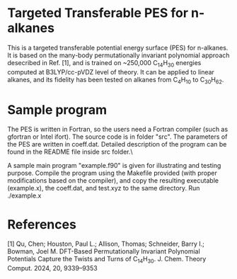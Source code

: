 # Targeted Transferable PES for n-alkanes
This is a targeted transferable potential energy surface (PES) for n-alkanes. It is based on the many-body permutationally invariant polynomial approach desecribed in Ref. [1], and is trained on ~250,000 C<sub>14</sub>H<sub>30</sub> energies computed at B3LYP/cc-pVDZ level of theory. It can be applied to linear alkanes, and its fidelity has been tested on alkanes from C<sub>4</sub>H<sub>10</sub> to C<sub>30</sub>H<sub>62</sub>.

# Sample program
The PES is written in Fortran, so the users need a Fortran compiler (such as gfortran or Intel ifort). The source code is in folder "src". The parameters of the PES are written in coeff.dat. Detailed description of the program can be found in the README file inside src folder.\

A sample main program "example.f90" is given for illustrating and testing purpose. Compile the program using the Makefile provided (with proper modifications based on the compiler), and copy the resulting executable (example.x), the coeff.dat, and test.xyz to the same directory. Run\
./example.x

# References
[1] Qu, Chen; Houston, Paul L.; Allison, Thomas; Schneider, Barry I.; Bowman, Joel M. DFT-Based Permutationally Invariant Polynomial Potentials Capture the Twists and Turns of C<sub>14</sub>H<sub>30</sub>. J. Chem. Theory Comput. 2024, 20, 9339–9353
